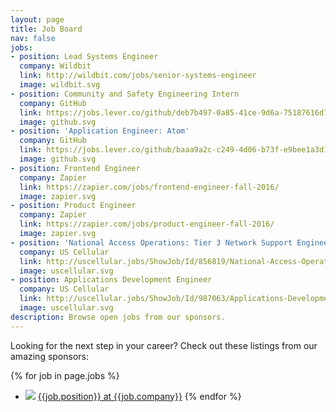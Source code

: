 ```yaml
---
layout: page
title: Job Board
nav: false
jobs:
- position: Lead Systems Engineer
  company: Wildbit
  link: http://wildbit.com/jobs/senior-systems-engineer
  image: wildbit.svg
- position: Community and Safety Engineering Intern
  company: GitHub
  link: https://jobs.lever.co/github/deb7b497-0a85-41ce-9d6a-75187616d7c4
  image: github.svg
- position: 'Application Engineer: Atom'
  company: GitHub
  link: https://jobs.lever.co/github/baaa9a2c-c249-4d06-b73f-e9bee1a3d147
  image: github.svg
- position: Frontend Engineer
  company: Zapier
  link: https://zapier.com/jobs/frontend-engineer-fall-2016/
  image: zapier.svg
- position: Product Engineer
  company: Zapier
  link: https://zapier.com/jobs/product-engineer-fall-2016/
  image: zapier.svg
- position: 'National Access Operations: Tier 3 Network Support Engineer'
  company: US Cellular
  link: http://uscellular.jobs/ShowJob/Id/856819/National-Access-Operations-Tier-3-Network-Support-Engineer/
  image: uscellular.svg
- position: Applications Development Engineer
  company: US Cellular
  link: http://uscellular.jobs/ShowJob/Id/987063/Applications-Development-Engineer/
  image: uscellular.svg
description: Browse open jobs from our sponsors.
---
```


Looking for the next step in your career? Check out these listings from our amazing sponsors:

{% for job in page.jobs %}
* ![](/images/sponsors/{{job.image}}) [{{job.position}} at {{job.company}}]({{job.link}})
{% endfor %}
